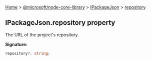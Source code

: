 [Home](./index) &gt; [@microsoft/node-core-library](./node-core-library.md) &gt; [IPackageJson](./node-core-library.ipackagejson.md) &gt; [repository](./node-core-library.ipackagejson.repository.md)

## IPackageJson.repository property

The URL of the project's repository.

<b>Signature:</b>

```typescript
repository?: string;
```
